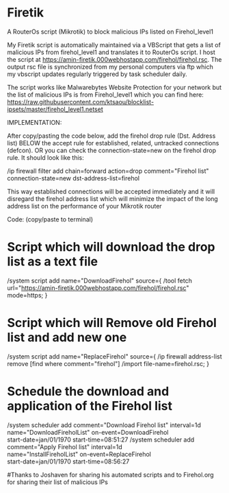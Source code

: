 # Firetik
A RouterOs script (Mikrotik) to block malicious IPs listed on Firehol_level1



My Firetik script is automatically maintained via a VBScript that gets a list of malicious IPs from firehol_level1 
and translates it to RouterOs script. I host the script at https://amin-firetik.000webhostapp.com/firehol/firehol.rsc. 
The output rsc file is synchronized from my personal computers via ftp which my vbscript updates regularly triggered by task scheduler daily. 

The script works like Malwarebytes Website Protection for your network but the list of malicious IPs is from Firehol_level1
which you can find here: https://raw.githubusercontent.com/ktsaou/blocklist-ipsets/master/firehol_level1.netset

IMPLEMENTATION:

After copy/pasting the code below, add the firehol drop rule (Dst. Address list) BELOW the accept rule for established, related, untracked connections (defcon). OR you can check the connection-state=new on the firehol drop rule. It should look like this:

/ip firewall filter
add chain=forward action=drop comment="Firehol list" \
    connection-state=new dst-address-list=firehol
    
This way established connections will be accepted immediately and it will disregard the firehol address list which will minimize
the impact of the long address list on the performance of your Mikrotik router

Code: (copy/paste to terminal)
# Script which will download the drop list as a text file
/system script add name="DownloadFirehol" source={
/tool fetch url="https://amin-firetik.000webhostapp.com/firehol/firehol.rsc" mode=https;
}

# Script which will Remove old Firehol list and add new one
/system script add name="ReplaceFirehol" source={
/ip firewall address-list remove [find where comment="firehol"]
/import file-name=firehol.rsc;
}

# Schedule the download and application of the Firehol list
/system scheduler add comment="Download Firehol list" interval=1d \
name="DownloadFireholList" on-event=DownloadFirehol \
start-date=jan/01/1970 start-time=08:51:27
/system scheduler add comment="Apply Firehol list" interval=1d \
name="InstallFireholList" on-event=ReplaceFirehol \
start-date=jan/01/1970 start-time=08:56:27

#Thanks to Joshaven for sharing his automated scripts and to Firehol.org for sharing their list of malicious IPs
